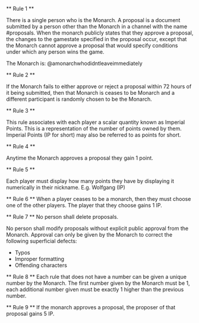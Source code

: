 ** Rule 1 **

There is a single person who is the Monarch. A proposal is a document submitted by a person other than the Monarch in a channel with the name #proposals. When the monarch publicly states that they approve a proposal, the changes to the gamestate specified in the proposal occur, except that the Monarch cannot approve a proposal that would specify conditions under which any person wins the game.

The Monarch is: @amonarchwhodidntleaveimmediately 

** Rule 2 **

If the Monarch fails to either approve or reject a proposal within 72 hours of it being submitted, then that Monarch is ceases to be Monarch and a different participant is  randomly chosen to be the Monarch.

** Rule 3 **

This rule associates with each player a scalar quantity known as Imperial Points. This is a representation of the number of points owned by them.
Imperial Points (IP for short) may also be referred to as points for short.

** Rule 4 **

Anytime the Monarch approves a proposal they gain 1 point.

** Rule 5 **

Each player must display how many points they have by displaying it numerically in their nickname.
E.g. Wolfgang (IP)

** Rule 6 **
When a player ceases to be a monarch, then they must choose one of the other players. The player that they choose gains 1 IP.

** Rule 7 **
No person shall delete proposals.

No person shall modify proposals without explicit public approval from the Monarch. Approval can only be given by the Monarch to correct the following superficial defects:
- Typos
- Improper formatting 
- Offending characters

** Rule 8 **
Each rule that does not have a number can be given a unique number by the Monarch. The first number given by the Monarch must be 1, each additional number given must be exactly 1 higher than the previous number.

** Rule 9 **
If the monarch approves a proposal, the proposer of that proposal gains 5 IP.
